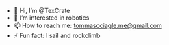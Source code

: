 - 👋 Hi, I’m @TexCrate
- 👀 I’m interested in robotics
- 📫 How to reach me: tommasociagle.me@gmail.com
- ⚡ Fun fact: I sail and rockclimb
